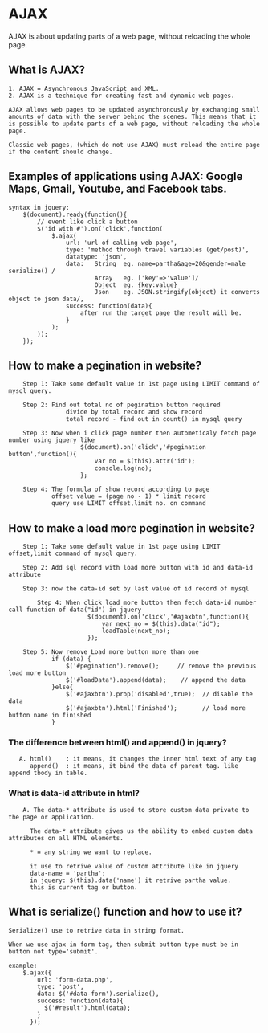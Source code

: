 # AJAX

AJAX is about updating parts of a web page, without reloading the whole page.

## What is AJAX?
	1. AJAX = Asynchronous JavaScript and XML.
	2. AJAX is a technique for creating fast and dynamic web pages.

	AJAX allows web pages to be updated asynchronously by exchanging small amounts of data with the server behind the scenes. This means that it is possible to update parts of a web page, without reloading the whole page.

	Classic web pages, (which do not use AJAX) must reload the entire page if the content should change.

## Examples of applications using AJAX: Google Maps, Gmail, Youtube, and Facebook tabs.

	syntax in jquery:
 		$(document).ready(function(){
			// event like click a button
			$('id with #').on('click',function(
				$.ajax(
					url: 'url of calling web page',
					type: 'method through travel variables (get/post)',
					datatype: 'json',
					data: 	String 	eg. name=partha&age=20&gender=male serialize() /
							Array 	eg. ['key'=>'value']/
							Object 	eg. {key:value}
							Json 	eg. JSON.stringify(object) it converts object to json data/,
					success: function(data){
						after run the target page the result will be.
					}
				);
			));
		});

## How to make a pegination in website?

		Step 1: Take some default value in 1st page using LIMIT command of mysql query.

		Step 2: Find out total no of pegination button required
					divide by total record and show record
					total record - find out in count() in mysql query

		Step 3: Now when i click page number then autometicaly fetch page number using jquery like
						$(document).on('click','#pegination button',function(){
				  			var no = $(this).attr('id');
				  			console.log(no);
				  		};

		Step 4: The formula of show record according to page
				offset value = (page no - 1) * limit record
				query use LIMIT offset,limit no. on command 

## How to make a load more pegination in website?

		Step 1: Take some default value in 1st page using LIMIT offset,limit command of mysql query.

		Step 2: Add sql record with load more button with id and data-id attribute

		Step 3: now the data-id set by last value of id record of mysql

			Step 4: When click load more button then fetch data-id number call function of data("id") in jquery
			              $(document).on('click','#ajaxbtn',function(){
			                  var next_no = $(this).data("id");
			                  loadTable(next_no);
			              });

        Step 5: Now remove Load more button more than one
	            if (data) {
	             	$('#pegination').remove();     // remove the previous load more button
	             	$('#loadData').append(data);    // append the data
	            }else{
	              	$('#ajaxbtn').prop('disabled',true);  // disable the data
	              	$('#ajaxbtn').html('Finished');       // load more button name in finished
	            }

### The difference between html() and append() in jquery?

       A. html()	: it means, it changes the inner html text of any tag
          append()	: it means, it bind the data of parent tag. like append tbody in table.

### What is data-id attribute in html?

        A. The data-* attribute is used to store custom data private to the page or application.

          The data-* attribute gives us the ability to embed custom data attributes on all HTML elements.

          * = any string we want to replace.

          it use to retrive value of custom attribute like in jquery
          data-name = 'partha';
          in jquery: $(this).data('name') it retrive partha value.
          this is current tag or button.

## What is serialize() function and how to use it?

	Serialize() use to retrive data in string format.

  	When we use ajax in form tag, then submit button type must be in button not type='submit'.

  	example: 
  		$.ajax({
            url: 'form-data.php',
            type: 'post',
            data: $('#data-form').serialize(),
            success: function(data){
              $('#result').html(data);
            }
          });